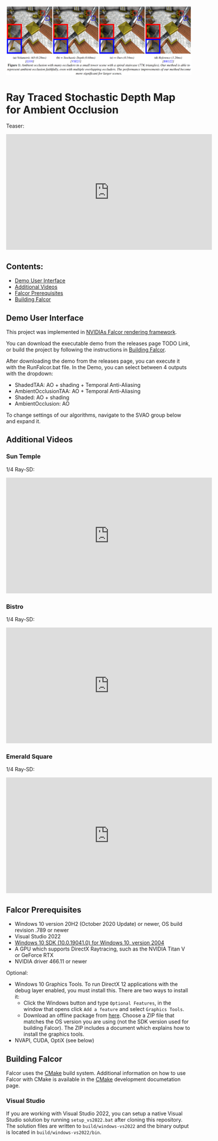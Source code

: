 ![](docs/images/teaser.png)

# Ray Traced Stochastic Depth Map for Ambient Occlusion

Teaser:
<iframe width="560" height="315" src="https://www.youtube.com/embed/sWEYIxme968" frameborder="0" allow="accelerometer; autoplay; clipboard-write; encrypted-media; gyroscope; picture-in-picture" allowfullscreen></iframe>

## Contents:

* [Demo User Interface](#demo-user-interface)
* [Additional Videos](#additional-videos)
* [Falcor Prerequisites](#falcor-prerequisites)
* [Building Falcor](#building-falcor)

## Demo User Interface

This project was implemented in [NVIDIAs Falcor rendering framework](https://github.com/NVIDIAGameWorks/Falcor).

You can download the executable demo from the releases page TODO Link, or build the project by following the instructions in [Building Falcor](#building-falcor).

After downloading the demo from the releases page, you can execute it with the RunFalcor.bat file. In the Demo, you can select between 4 outputs with the dropdown:
* ShadedTAA: AO + shading + Temporal Anti-Aliasing
* AmbientOcclusionTAA: AO + Temporal Anti-Aliasing
* Shaded: AO + shading
* AmbientOcclusion: AO

To change settings of our algorithms, navigate to the SVAO group below and expand it.

## Additional Videos

### Sun Temple
1/4 Ray-SD:
<iframe width="560" height="315" src="https://www.youtube.com/embed/sWEYIxme968" frameborder="0" allow="accelerometer; autoplay; clipboard-write; encrypted-media; gyroscope; picture-in-picture" allowfullscreen></iframe>

### Bistro
1/4 Ray-SD:
<iframe width="560" height="315" src="https://www.youtube.com/embed/vHRyg8kd2Yg" frameborder="0" allow="accelerometer; autoplay; clipboard-write; encrypted-media; gyroscope; picture-in-picture" allowfullscreen></iframe>

### Emerald Square
1/4 Ray-SD:
<iframe width="560" height="315" src="https://www.youtube.com/embed/PIQo2_nakQA" frameborder="0" allow="accelerometer; autoplay; clipboard-write; encrypted-media; gyroscope; picture-in-picture" allowfullscreen></iframe>

## Falcor Prerequisites
- Windows 10 version 20H2 (October 2020 Update) or newer, OS build revision .789 or newer
- Visual Studio 2022
- [Windows 10 SDK (10.0.19041.0) for Windows 10, version 2004](https://developer.microsoft.com/en-us/windows/downloads/windows-10-sdk/)
- A GPU which supports DirectX Raytracing, such as the NVIDIA Titan V or GeForce RTX
- NVIDIA driver 466.11 or newer

Optional:
- Windows 10 Graphics Tools. To run DirectX 12 applications with the debug layer enabled, you must install this. There are two ways to install it:
    - Click the Windows button and type `Optional Features`, in the window that opens click `Add a feature` and select `Graphics Tools`.
    - Download an offline package from [here](https://docs.microsoft.com/en-us/windows-hardware/test/hlk/windows-hardware-lab-kit#supplemental-content-for-graphics-media-and-mean-time-between-failures-mtbf-tests). Choose a ZIP file that matches the OS version you are using (not the SDK version used for building Falcor). The ZIP includes a document which explains how to install the graphics tools.
- NVAPI, CUDA, OptiX (see below)

## Building Falcor
Falcor uses the [CMake](https://cmake.org) build system. Additional information on how to use Falcor with CMake is available in the [CMake](docs/development/cmake.md) development documetation page.

### Visual Studio
If you are working with Visual Studio 2022, you can setup a native Visual Studio solution by running `setup_vs2022.bat` after cloning this repository. The solution files are written to `build/windows-vs2022` and the binary output is located in `build/windows-vs2022/bin`.
